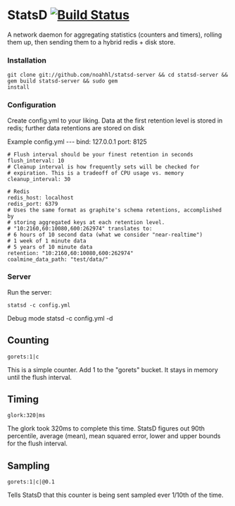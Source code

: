 StatsD [![Build Status](https://secure.travis-ci.org/noahhl/statsd-server.png?branch=master)](http://travis-ci.org/noahhl/statsd-server)
======

A network daemon for aggregating statistics (counters and timers), rolling them up, then sending them to a hybrid redis + disk store. 


### Installation

    git clone git://github.com/noahhl/statsd-server && cd statsd-server && gem build statsd-server && sudo gem
    install

### Configuration

Create config.yml to your liking. Data at the first retention level is stored
in redis; further data retentions are stored on disk

Example config.yml
    ---
    bind: 127.0.0.1
    port: 8125

    # Flush interval should be your finest retention in seconds
    flush_interval: 10
    # Cleanup interval is how frequently sets will be checked for 
    # expiration. This is a tradeoff of CPU usage vs. memory
    cleanup_interval: 30

    # Redis
    redis_host: localhost 
    redis_port: 6379
    # Uses the same format as graphite's schema retentions, accomplished by
    # storing aggregated keys at each retention level. 
    # "10:2160,60:10080,600:262974" translates to:
    # 6 hours of 10 second data (what we consider "near-realtime")
    # 1 week of 1 minute data
    # 5 years of 10 minute data
    retention: "10:2160,60:10080,600:262974"
    coalmine_data_path: "test/data/"


### Server
Run the server:

    statsd -c config.yml 

Debug mode
    statsd -c config.yml -d

Counting
--------

    gorets:1|c

This is a simple counter. Add 1 to the "gorets" bucket. It stays in memory until the flush interval.


Timing
------

    glork:320|ms

The glork took 320ms to complete this time. StatsD figures out 90th percentile, average (mean), mean squared error, lower and upper bounds for the flush interval.

Sampling
--------

    gorets:1|c|@0.1

Tells StatsD that this counter is being sent sampled ever 1/10th of the time.

